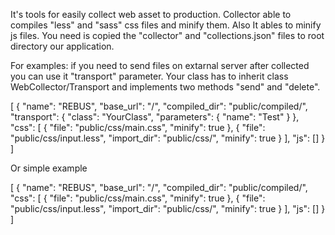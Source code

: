 It's tools for easily collect web asset to production.
Collector able to compiles "less" and "sass" css files and minify them.
Also It ables to minify js files.
You need is copied the "collector" and "collections.json" files to root directory our application.

For examples:
if you need to send files on extarnal server after collected you can use it "transport" parameter.
Your class has to inherit class WebCollector/Transport and implements two methods "send" and "delete".

[
	{
		"name": "REBUS",
		"base_url": "/",
		"compiled_dir": "public/compiled/",
		"transport": {
			"class": "YourClass",
			"parameters": {
				"name": "Test"
			}
		},
		"css": [
			{
				"file": "public/css/main.css",
				"minify": true
			},
			{
				"file": "public/css/input.less",
				"import_dir": "public/css/",
				"minify": true
			}
		],
		"js": []
	}
]

Or simple example

[
	{
		"name": "REBUS",
		"base_url": "/",
		"compiled_dir": "public/compiled/",
		"css": [
			{
				"file": "public/css/main.css",
				"minify": true
			},
			{
				"file": "public/css/input.less",
				"import_dir": "public/css/",
				"minify": true
			}
		],
		"js": []
	}
]